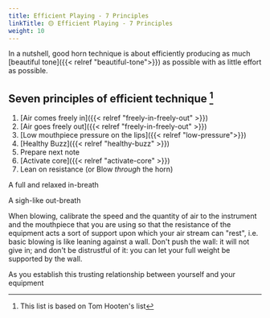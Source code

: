 ```yaml
---
title: Efficient Playing - 7 Principles
linkTitle: 🟡 Efficient Playing - 7 Principles
weight: 10
---
```


In a nutshell, good horn technique is about efficiently producing as much [beautiful tone]({{< relref "beautiful-tone">}}) as possible with as little effort as possible.

## Seven principles of efficient technique [^based-on]

[^based-on]: This list is based on Tom Hooten's list

1. [Air comes freely in]({{< relref "freely-in-freely-out" >}})
2. [Air goes freely out]({{< relref "freely-in-freely-out" >}})
3. [Low mouthpiece pressure on the lips]({{< relref "low-pressure">}})
4. [Healthy Buzz]({{< relref "healthy-buzz" >}})
5. Prepare next note
6. [Activate core]({{< relref "activate-core" >}})
7. Lean on resistance (or Blow *through* the horn)


A full and relaxed in-breath

A sigh-like out-breath

When blowing, calibrate the speed and the quantity of air to the instrument and the mouthpiece that you are using so that the resistance of the equipment acts a sort of support upon which your air stream can "rest", i.e. basic blowing is like leaning against a wall. Don't push the wall: it will not give in; and don't be distrustful of it: you can let your full weight be supported by the wall.

As you establish this trusting relationship between yourself and your equipment
